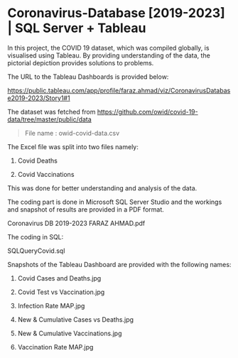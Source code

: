 # Coronavirus-Database [2019-2023] | SQL Server + Tableau

In this project, the COVID 19 dataset, which was compiled globally, is visualised using Tableau. By providing understanding of the data, the pictorial depiction provides solutions to problems.

The URL to the Tableau Dashboards is provided below:

https://public.tableau.com/app/profile/faraz.ahmad/viz/CoronavirusDatabase2019-2023/Story1#1

The dataset was fetched from https://github.com/owid/covid-19-data/tree/master/public/data

> File name : owid-covid-data.csv

The Excel file was split into two files namely:
1. Covid Deaths

2. Covid Vaccinations

This was done for better understanding and analysis of the data.

The coding part is done in Microsoft SQL Server Studio and the workings and snapshot of results are provided in a PDF format.

Coronavirus DB 2019-2023 FARAZ AHMAD.pdf

The coding in SQL: 

SQLQueryCovid.sql

Snapshots of the Tableau Dashboard are provided with the following names:

1. Covid Cases and Deaths.jpg

2. Covid Test vs Vaccination.jpg

3. Infection Rate MAP.jpg

4. New & Cumulative Cases vs Deaths.jpg

5. New & Cumulative Vaccinations.jpg

6. Vaccination Rate MAP.jpg
